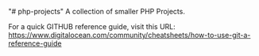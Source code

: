 "# php-projects" 
A collection of smaller PHP Projects.

For a quick GITHUB reference guide, visit this URL:
https://www.digitalocean.com/community/cheatsheets/how-to-use-git-a-reference-guide

